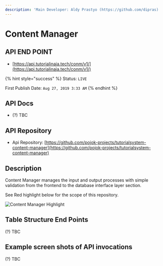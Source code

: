 ```yaml
---
description: 'Main Developer: Aldy Prastyo (https://github.com/dipras)'
---
```


# Content Manager

## API END POINT

* [https://api.tutorialinaja.tech/conm/v1/](https://api.tutorialinaja.tech/conm/v1/)

{% hint style="success" %}
Status: `LIVE`

First Publish Date: `Aug 27, 2019 3:33 AM`
{% endhint %}

## API Docs

* \(?\) TBC

## API Repository

* Api Repository: [https://github.com/pojok-projects/tutorialsystem-content-manager](https://github.com/pojok-projects/tutorialsystem-content-manager)

## Description

Content Manager manages the input and output processes with simple validation from the frontend to the database interface layer section.

See Red highlight below for the scope of this repository.

![Content Manager Highlight](https://raw.githubusercontent.com/pojok-projects/tutorialsystem-content-manager/master/images/Content_Manager_highlight.png)

## Table Structure End Points

\(?\) TBC

## Example screen shots of API invocations

\(?\) TBC

